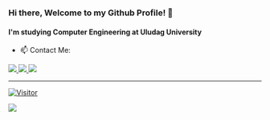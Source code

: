 ### Hi there, Welcome to my Github Profile! 👋

#### I'm studying Computer Engineering at Uludag University

- 📫 Contact Me:

<td><a href="https://www.instagram.com/ozcan.isikk/">
<img src="https://img.shields.io/badge/Instagram-E4405F?style=for-the-badge&logo=instagram&logoColor=white">

<td><a href="https://www.linkedin.com/in/ozcanisik">
<img src="https://img.shields.io/badge/LinkedIn-0077B5?style=for-the-badge&logo=linkedin&logoColor=white">

<td><a href="mailto:contact@ozcanisik.com">
<img src="https://img.shields.io/badge/Gmail-D14836?style=for-the-badge&logo=gmail&logoColor=white">
  
---

[![Visitor](https://visitor-badge.laobi.icu/badge?page_id=ozcanisik)](#) 

<img align="left" src="https://github-readme-stats.vercel.app/api?username=ozcanisik&theme=blue-green">
  


